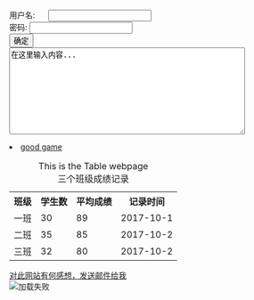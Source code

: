 <html>
<head>

</head>

<body>
<form method="post" action="save.php">
      <label for="username">用户名:</label>
      <input type="text"  name="username" id="username"/> <br />
      <label for="pass">密码:</label>
      <input type="password"  name="pass" id="pass"/>  <br />  
      <input type="submit" value="确定"  name="submit" /> <br />
      <textarea cols="50" rows="10">在这里输入内容...</textarea>
</form>  


<table summary="成绩记录">
 <li><a href="http://seer.61.com/" target="_blank" title="This is a good game" >good game</a> </li>
  <caption>This is the Table webpage <br />三个班级成绩记录</caption>
  <tr>
    <th>班级</th>
    <th>学生数</th>
    <th>平均成绩</th>
    <th>记录时间</th>
  </tr>
  <tr>
    <td>一班</td>
    <td>30</td>
    <td>89</td>
    <td>2017-10-1</td>
  </tr>
  <tr>
    <td>二班</td>
    <td>35</td>
    <td>85</td>
    <td>2017-10-2</td>
  </tr>
  <tr>
    <td>三班</td>
    <td>32</td>
    <td>80</td>
    <td>2017-10-2</td>
  </tr>
</table>
<a href="mailto:1234567@163.com" >对此网站有何感想，发送邮件给我</a> <br />
<img src = "http://www.pujia8.com/static/upload/20140520155407_28.jpg" alt = "加载失败" title = "good image" />
</body>
</html>
